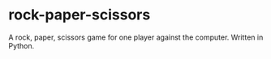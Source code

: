 # rock-paper-scissors
A rock, paper, scissors game for one player against the computer. Written in Python.
